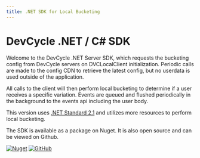 ```yaml
---
title: .NET SDK for Local Bucketing
---
```


# DevCycle .NET / C# SDK

Welcome to the DevCycle .NET Server SDK, which requests the bucketing config from DevCycle servers on DVCLocalClient initialization.
Periodic calls are made to the config CDN to retrieve the latest config, but no userdata is used outside of the application.

All calls to the client will then perform local bucketing to determine if a user receives a specific variation.
Events are queued and flushed periodically in the background to the events api including the user body.

This version uses [.NET Standard 2.1](https://docs.microsoft.com/en-us/dotnet/standard/net-standard?tabs=net-standard-2-1) and utilizes more resources to perform local bucketing.

The SDK is available as a package on Nuget. It is also open source and can be viewed on Github.

[![Nuget](https://badgen.net/nuget/v/DevCycle.SDK.Server.Local)](https://www.nuget.org/packages/DevCycle.SDK.Server.Local/)
[![GitHub](https://img.shields.io/github/stars/devcyclehq/dotnet-server-sdk.svg?style=social&label=Star&maxAge=2592000)](https://github.com/DevCycleHQ/dotnet-server-sdk)
